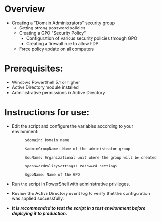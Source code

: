
# Overview

- Creating a "Domain Administrators" security group
    - Setting strong password policies
    - Creating a GPO "Security Policy"
      - Configuration of various security policies through GPO
      - Creating a firewall rule to allow RDP
     - Force policy update on all computers

# Prerequisites:

- Windows PowerShell 5.1 or higher
- Active Directory module installed
- Administrative permissions in Active Directory

# Instructions for use:

- Edit the script and configure the variables according to your environment:
  
            $domain: Domain name
  
            $adminGroupName: Name of the administrator group
  
            $ouName: Organizational unit where the group will be created
  
            $passwordPolicySettings: Password settings
  
            $gpoName: Name of the GPO

- Run the script in PowerShell with administrative privileges.

- Review the Active Directory event log to verify that the configuration was applied successfully.

- ***It is recommended to test the script in a test environment before deploying it to production.***
